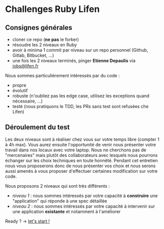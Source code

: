 # Challenges Ruby Lifen

## Consignes générales

- cloner ce repo (**ne pas** le forker)
- résoudre les 2 niveaux en Ruby
- avoir à minima 1 commit par niveau sur un repo personnel (Github, Gitlab, Bitbucket, ...)
- une fois les 2 niveaux terminés, pinger **Etienne Depaulis** via [jobs@lifen.fr](mailto:jobs@lifen.fr)

Nous sommes particulièrement intéressés par du code :
- propre
- évolutif
- robuste (n'oubliez pas les edge case, utilisez les exceptions quand nécessaire, ...)
- testé (nous pratiquons le TDD, les PRs sans test sont refusées che Lifen)

## Déroulement du test

Les deux niveaux sont à réaliser chez vous sur votre temps libre (compter 1 à 4h max). Vous aurez ensuite l'opportunité de venir nous présenter votre travail dans nos locaux avec votre laptop.
Nous ne cherchons pas de "mercenaires" mais plutôt des collaborateurs avec lesquels nous pourrons échanger sur les choix techniques en toute honnêté. Pendant cet entretien nous vous proposerons donc de nous présenter vos choix et nous serons aussi amenés à vous proposer d'effectuer certaines modification sur votre code.

Nous proposons 2 niveaux qui sont très différents :
- *niveau 1* : nous sommes intéressés par votre capacité à **construire** une "application" qui réponde à une spec détaillée
- *niveau 2* : nous sommes intéressés par votre capacité à intervenir sur une application **existante** et notamment à l'améliorer

Ready ? -> [let's start !](https://github.com/honestica/ruby-jobs/tree/master/level1)